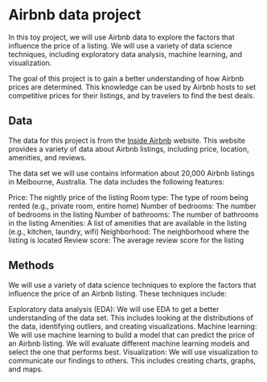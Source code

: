 # Airbnb data project
In this toy project, we will use Airbnb data to explore the factors that influence the price of a listing. We will use a variety of data science techniques, including exploratory data analysis, machine learning, and visualization.

The goal of this project is to gain a better understanding of how Airbnb prices are determined. This knowledge can be used by Airbnb hosts to set competitive prices for their listings, and by travelers to find the best deals.

## Data

The data for this project is from the [Inside Airbnb](http://insideairbnb.com/get-the-data/) website. This website provides a variety of data about Airbnb listings, including price, location, amenities, and reviews.

The data set we will use contains information about 20,000 Airbnb listings in Melbourne, Australia. The data includes the following features:

Price: The nightly price of the listing
Room type: The type of room being rented (e.g., private room, entire home)
Number of bedrooms: The number of bedrooms in the listing
Number of bathrooms: The number of bathrooms in the listing
Amenities: A list of amenities that are available in the listing (e.g., kitchen, laundry, wifi)
Neighborhood: The neighborhood where the listing is located
Review score: The average review score for the listing

## Methods

We will use a variety of data science techniques to explore the factors that influence the price of an Airbnb listing. These techniques include:

Exploratory data analysis (EDA): We will use EDA to get a better understanding of the data set. This includes looking at the distributions of the data, identifying outliers, and creating visualizations.
Machine learning: We will use machine learning to build a model that can predict the price of an Airbnb listing. We will evaluate different machine learning models and select the one that performs best.
Visualization: We will use visualization to communicate our findings to others. This includes creating charts, graphs, and maps.
